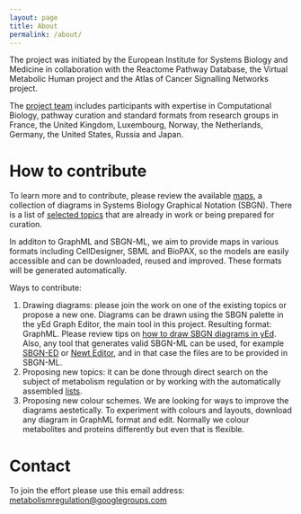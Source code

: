 ```yaml
---
layout: page
title: About
permalink: /about/
---
```


The project was initiated by the European Institute for Systems Biology and Medicine in collaboration with the Reactome Pathway Database, the Virtual Metabolic Human project and the Atlas of Cancer Signalling Networks project.  

The [project team](/team/) includes participants with expertise in Computational Biology, pathway curation and standard formats from research groups in 
France, 
the United Kingdom, 
Luxembourg, 
Norway, 
the Netherlands, 
Germany, 
the United States, 
Russia 
and 
Japan.

# How to contribute

To learn more and to contribute, please review the available [maps](/gallery/), a collection of diagrams in Systems Biology Graphical Notation (SBGN). There is a list of [selected topics](/lists/) that are already in work or being prepared for curation. 

In additon to GraphML and SBGN-ML, we aim to provide maps in various formats including CellDesigner, SBML and BioPAX, so the models are easily accessible and can be downloaded, reused and improved. These formats will be generated automatically.

Ways to contribute: 
1. Drawing diagrams: please join the work on one of the existing topics or propose a new one. Diagrams can be drawn using the SBGN palette in the yEd Graph Editor, the main tool in this project. Resulting format: GraphML. Please review tips on [how to draw SBGN diagrams in yEd](/help/). Also, any tool that generates valid SBGN-ML can be used, for example [SBGN-ED](http://www.sbgn-ed.org/) or [Newt Editor](http://newteditor.org/), and in that case the files are to be provided in SBGN-ML.
2. Proposing new topics: it can be done through direct search on the subject of metabolism regulation or by working with the automatically assembled [lists](/lists/).
3. Proposing new colour schemes. We are looking for ways to improve the diagrams aestetically. To experiment with colours and layouts, download any diagram in GraphML format and edit. Normally we colour metabolites and proteins differently but even that is flexible.

# Contact

To join the effort please use this email address:  
[metabolismregulation@googlegroups.com](mailto:metabolismregulation@googlegroups.com)

<!--Project coordinators:  
Alexander Mazein [amazein@eisbm.org](mailto:amazein@eisbm.org)  
Irina Balaur [ibalaur@eisbm.org](mailto:ibalaur@eisbm.org)  -->

<!--# Discussion list
To join the project discussion forum please follow this link: [metabolism-regulation-discuss](https://groups.google.com/forum/#!forum/metabolism-regulation-discuss)-->

<!--**Alexander Mazein**, EISBM, Lyon, France  
**Irina Balaur**, EISBM, Lyon, France  
**Antonio Fabregat**, EMBL-EBI, Hinxton, UK  
**Inna Kuperstein**, Institut Curie, Paris, France  
**Nicolas Le Novère**, Babraham Institute, Cambridge, UK  
**Vasundra Touré**, Norwegian University of Science and Technology (NTNU), Trondheim, Norway  
**Tatiana Serebriiskaia**, Moscow Institute of Physics and Technology (MIPT), Moscow, Russia  
**Bertrand De Meulder**, EISBM, Lyon, France  
**Augustin Luna**, Dana-Farber Cancer Institute, Harvard Medical School, USA  
**Ines Thiele**, LCSB, Belval, Luxembourg  
**Charles Auffray**, EISBM, Lyon, France  -->


